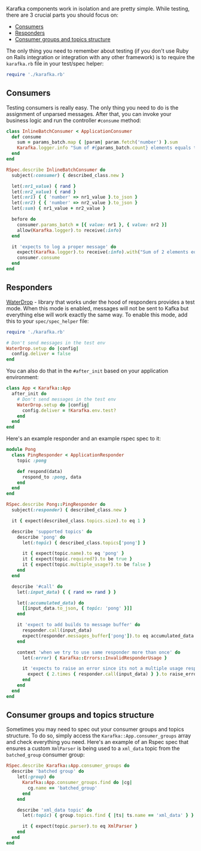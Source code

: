 Karafka components work in isolation and are pretty simple. While testing, there are 3 crucial parts you should focus on:

- [Consumers](#consumers)
- [Responders](#responders)
- [Consumer groups and topics structure](#consumer-groups-and-topics-structure)

The only thing you need to remember about testing (if you don't use Ruby on Rails integration or integration with any other framework) is to require the ```karafka.rb``` file in your test/spec helper:

```ruby
require './karafka.rb'
```

## Consumers

Testing consumers is really easy. The only thing you need to do is the assignment of unparsed messages. After that, you can invoke your business logic and run the controller ```#consume``` method:

```ruby
class InlineBatchConsumer < ApplicationConsumer
  def consume
    sum = params_batch.map { |param| param.fetch('number') }.sum
    Karafka.logger.info "Sum of #{params_batch.count} elements equals to: #{sum}"
  end
end
```

```ruby
RSpec.describe InlineBatchConsumer do
  subject(:consumer) { described_class.new }

  let(:nr1_value) { rand }
  let(:nr2_value) { rand }
  let(:nr1) { { 'number' => nr1_value }.to_json }
  let(:nr2) { { 'number' => nr2_value }.to_json }
  let(:sum) { nr1_value + nr2_value }

  before do
    consumer.params_batch = [{ value: nr1 }, { value: nr2 }]
    allow(Karafka.logger).to receive(:info)
  end

  it 'expects to log a proper message' do
    expect(Karafka.logger).to receive(:info).with("Sum of 2 elements equal to: #{sum}")
    consumer.consume
  end
end
```

## Responders

[WaterDrop](https://github.com/karafka/waterdrop) - library that works under the hood of responders provides a test mode. When this mode is enabled, messages will not be sent to Kafka but everything else will work exactly the same way. To enable this mode, add this to your ```spec/spec_helper``` file:

```ruby
require './karafka.rb'

# Don't send messages in the test env
WaterDrop.setup do |config|
  config.deliver = false
end
```

You can also do that in the ```#after_init``` based on your application environment:

```ruby
class App < Karafka::App
  after_init do
    # Don't send messages in the test env
    WaterDrop.setup do |config|
      config.deliver = !Karafka.env.test?
    end
  end
end
```

Here's an example responder and an example rspec spec to it:

```ruby
module Pong
  class PingResponder < ApplicationResponder
    topic :pong

    def respond(data)
      respond_to :pong, data
    end
  end
end
```

```ruby
RSpec.describe Pong::PingResponder do
  subject(:responder) { described_class.new }

  it { expect(described_class.topics.size).to eq 1 }

  describe 'supported topics' do
    describe 'pong' do
      let(:topic) { described_class.topics['pong'] }

      it { expect(topic.name).to eq 'pong' }
      it { expect(topic.required?).to be true }
      it { expect(topic.multiple_usage?).to be false }
    end
  end

  describe '#call' do
    let(:input_data) { { rand => rand } }

    let(:accumulated_data) do
      [[input_data.to_json, { topic: 'pong' }]]
    end

    it 'expect to add builds to message buffer' do
      responder.call(input_data)
      expect(responder.messages_buffer['pong']).to eq accumulated_data
    end

    context 'when we try to use same responder more than once' do
      let(:error) { Karafka::Errors::InvalidResponderUsage }

      it 'expects to raise an error since its not a multiple usage responder' do
        expect { 2.times { responder.call(input_data) } }.to raise_error error
      end
    end
  end
end
```

## Consumer groups and topics structure

Sometimes you may need to spec out your consumer groups and topics structure. To do so, simply access the ```Karafka::App.consumer_groups``` array and check everything you need. Here's an example of an Rspec spec that ensures a custom ```XmlParser``` is being used to a ```xml_data``` topic from the ```batched_group``` consumer group:

```ruby
RSpec.describe Karafka::App.consumer_groups do
  describe 'batched group' do
    let(:group) do
      Karafka::App.consumer_groups.find do |cg|
        cg.name == 'batched_group'
      end
    end

    describe 'xml_data topic' do
      let(:topic) { group.topics.find { |ts| ts.name == 'xml_data' } }

      it { expect(topic.parser).to eq XmlParser }
    end
  end
end
```
